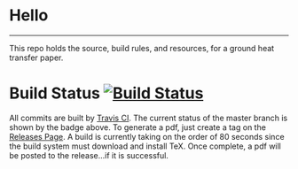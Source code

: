 # Hello
-------

This repo holds the source, build rules, and resources, for a ground heat transfer paper.

# Build Status [![Build Status](https://travis-ci.org/Myoldmopar/GroundHeatFlowsPaper.svg?branch=master)](https://travis-ci.org/Myoldmopar/GroundHeatFlowsPaper)

All commits are built by [Travis CI](https://travis-ci.org).  The current status of the master branch is shown by the badge above.  To generate a pdf, just create a tag on the [Releases Page](https://github.com/Myoldmopar/GroundHeatFlowsPaper/releases).  A build is currently taking on the order of 80 seconds since the build system must download and install TeX.  Once complete, a pdf will be posted to the release...if it is successful. 

